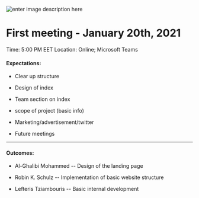 ![enter image description here](https://cdn.discordapp.com/attachments/653348420156653581/817297349436899348/Group_meeting_notes___Activities-removebg-preview.png)
#  First meeting - January 20th, 2021

Time: 5:00 PM EET
Location: Online; Microsoft Teams

#### Expectations:
 

 -   Clear up structure 
       
 -  Design of index

         

 -  Team section on index

         

 -  scope of project (basic info)

         

 -  Marketing/advertisement/twitter

        

 -  Future meetings
- - - -
#### Outcomes: 

- Al-Ghalibi Mohammed 
 -- Design of the landing page


- Robin K. Schulz 
  -- Implementation of basic website structure

- Lefteris Tziambouris 
-- Basic internal development

